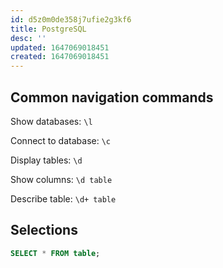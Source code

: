 ```yaml
---
id: d5z0m0de358j7ufie2g3kf6
title: PostgreSQL 
desc: ''
updated: 1647069018451
created: 1647069018451
---
```


## Common navigation commands

Show databases: `\l`

Connect to database: `\c`

Display tables: `\d`

Show columns: `\d table`

Describe table: `\d+ table`

## Selections

```sql
SELECT * FROM table;
```

